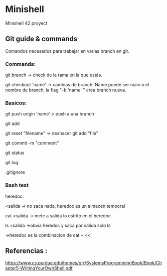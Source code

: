 # Minishell
Minishell 42 proyect

## Git guide & commands

Comandos necesarios para trabajar en varias branch en git.


### Commands:

git branch	-> check de la rama en la que estás.

git checkout 'name'	-> cambias de branch. Name puede ser main o el nombre de branch,
                    	la flag "-b 'name' " crea branch nueva.

### Basicos:

git push origin 'name'->	push a una branch	

git add

git reset "filename" ->		deshacer git add "file"

git commit -m "comment"

git status

git log

.gitignore

### Bash test

heredoc:

<<eof >salida -> no saca nada, heredoc es un almacen temporal

cat <<eof >salida	-> mete a salida lo estrito en el heredoc

ls <<eof >salida	->obvia heredoc y saca por salida solo ls

->heredoc es la combinacion de cat + <<

## Referencias :

https://www.cs.purdue.edu/homes/grr/SystemsProgrammingBook/Book/Chapter5-WritingYourOwnShell.pdf